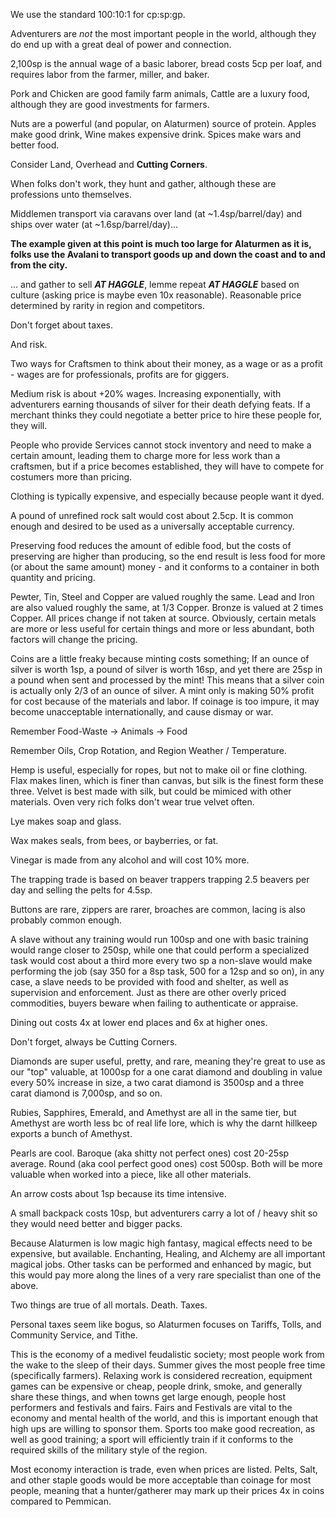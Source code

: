 We use the standard 100:10:1 for cp:sp:gp.

Adventurers are *not* the most important people in the world, although they do end up with a great deal of power and connection.

2,100sp is the annual wage of a basic laborer, bread costs 5cp per loaf, and requires labor from the farmer, miller, and baker.

Pork and Chicken are good family farm animals, Cattle are a luxury food, although they are good investments for farmers.

Nuts are a powerful (and popular, on Alaturmen) source of protein. Apples make good drink, Wine makes expensive drink. Spices make wars and better food.

Consider Land, Overhead and **Cutting Corners**.

When folks don't work, they hunt and gather, although these are professions unto themselves.

Middlemen transport via caravans over land (at ~1.4sp/barrel/day) and ships over water (at ~1.6sp/barrel/day)...

**The example given at this point is much too large for Alaturmen as it is, folks use the Avalani to transport goods up and down the coast and to and from the city.**

... and gather to sell ***AT HAGGLE***, lemme repeat ***AT HAGGLE*** based on culture (asking price is maybe even 10x reasonable). Reasonable price determined by rarity in region and competitors.

Don't forget about taxes.

And risk.

Two ways for Craftsmen to think about their money, as a wage or as a profit - wages are for professionals, profits are for giggers.

Medium risk is about +20% wages. Increasing exponentially, with adventurers earning thousands of silver for their death defying feats. If a merchant thinks they could negotiate a better price to hire these people for, they will. 

People who provide Services cannot stock inventory and need to make a certain amount, leading them to charge more for less work than a craftsmen, but if a price becomes established, they will have to compete for costumers more than pricing. 

Clothing is typically expensive, and especially because people want it dyed.

A pound of unrefined rock salt would cost about 2.5cp. It is common enough and desired to be used as a universally acceptable currency.

Preserving food reduces the amount of edible food, but the costs of preserving are higher than producing, so the end result is less food for more (or about the same amount) money - and it conforms to a container in both quantity and pricing. 

Pewter, Tin, Steel and Copper are valued roughly the same. Lead and Iron are also valued roughly the same, at 1/3 Copper. Bronze is valued at 2 times Copper. All prices change if not taken at source. Obviously, certain metals are more or less useful for certain things and more or less abundant, both factors will change the pricing. 

Coins are a little freaky because minting costs something; If an ounce of silver is worth 1sp, a pound of silver is worth 16sp, and yet there are 25sp in a pound when sent and processed by the mint! This means that a silver coin is actually only 2/3 of an ounce of silver. A mint only is making 50% profit for cost because of the materials and labor. If coinage is too impure, it may become unacceptable internationally, and cause dismay or war.

Remember Food-Waste -> Animals -> Food

Remember Oils, Crop Rotation, and Region Weather / Temperature.

Hemp is useful, especially for ropes, but not to make oil or fine clothing. Flax makes linen, which is finer than canvas, but silk is the finest form these three. Velvet is best made with silk, but could be mimiced with other materials. Oven very rich folks don't wear true velvet often.

Lye makes soap and glass.

Wax makes seals, from bees, or bayberries, or fat.

Vinegar is made from any alcohol and will cost 10% more. 

The trapping trade is based on beaver trappers trapping 2.5 beavers per day and selling the pelts for 4.5sp.

Buttons are rare, zippers are rarer, broaches are common, lacing is also probably common enough.

A slave without any training would run 100sp and one with basic training would range closer to 250sp, while one that could perform a specialized task would cost about a third more every two sp a non-slave would make performing the job (say 350 for a 8sp task, 500 for a 12sp and so on), in any case, a slave needs to be provided with food and shelter, as well as supervision and enforcement. Just as there are other overly priced commodities, buyers beware when failing to authenticate or appraise.

Dining out costs 4x at lower end places and 6x at higher ones.

Don't forget, always be Cutting Corners.

Diamonds are super useful, pretty, and rare, meaning they're great to use as our "top" valuable, at 1000sp for a one carat diamond and doubling in value every 50% increase in size, a two carat diamond is 3500sp and a three carat diamond is 7,000sp, and so on.

Rubies, Sapphires, Emerald, and Amethyst are all in the same tier, but Amethyst are worth less bc of real life lore, which is why the darnt hillkeep exports a bunch of Amethyst.

Pearls are cool. Baroque (aka shitty not perfect ones) cost 20-25sp average. Round (aka cool perfect good ones) cost 500sp. Both will be more valuable when worked into a piece, like all other materials.

An arrow costs about 1sp because its time intensive.

A small backpack costs 10sp, but adventurers carry a lot of / heavy shit so they would need better and bigger packs.

Because Alaturmen is low magic high fantasy, magical effects need to be expensive, but available. Enchanting, Healing, and Alchemy are all important magical jobs. Other tasks can be performed and enhanced by magic, but this would pay more along the lines of a very rare specialist than one of the above.

Two things are true of all mortals. Death. Taxes.

Personal taxes seem like bogus, so Alaturmen focuses on Tariffs, Tolls, and Community Service, and Tithe.

This is the economy of a medivel feudalistic society; most people work from the wake to the sleep of their days. Summer gives the most people free time (specifically farmers). Relaxing work is considered recreation, equipment games can be expensive or cheap, people drink, smoke, and generally share these things, and when towns get large enough, people host performers and festivals and fairs. Fairs and Festivals are vital to the economy and mental health of the world, and this is important enough that high ups are willing to sponsor them. Sports too make good recreation, as well as good training; a sport will efficiently train if it conforms to the required skills of the military style of the region.

Most economy interaction is trade, even when prices are listed. Pelts, Salt, and other staple goods would be more acceptable than coinage for most people, meaning that a hunter/gatherer may mark up their prices 4x in coins compared to Pemmican.